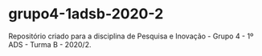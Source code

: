 # grupo4-1adsb-2020-2
Repositório criado para a disciplina de Pesquisa e Inovação - Grupo 4 - 1º ADS - Turma B - 2020/2.
